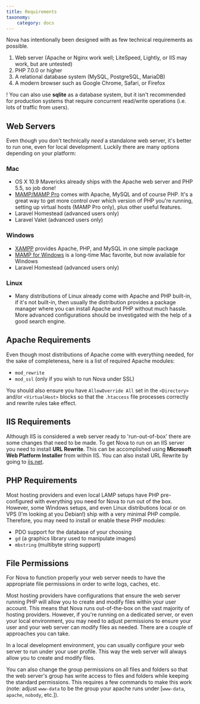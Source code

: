 ```yaml
---
title: Requirements
taxonomy:
    category: docs
---
```


Nova has intentionally been designed with as few technical requirements as possible.

1. Web server (Apache or Nginx work well; LiteSpeed, Lightly, or IIS may work, but are untested)
2. PHP 7.0.0 or higher
3. A relational database system (MySQL, PostgreSQL, MariaDB)
4. A modern browser such as Google Chrome, Safari, or Firefox

! You can also use __sqlite__ as a database system, but it isn't recommended for production systems that require concurrent read/write operations (i.e. lots of traffic from users).

## Web Servers

Even though you don't technically _need_ a standalone web server, it's better to run one, even for local development. Luckily there are many options depending on your platform:

### Mac

- OS X 10.9 Mavericks already ships with the Apache web server and PHP 5.5, so job done!
- [MAMP/MAMP Pro](http://mamp.info/) comes with Apache, MySQL and of course PHP. It's a great way to get more control over which version of PHP you're running, setting up virtual hosts (MAMP Pro only), plus other useful features.
- Laravel Homestead (advanced users only)
- Laravel Valet (advanced users only)

### Windows

- [XAMPP](https://www.apachefriends.org/index.html) provides Apache, PHP, and MySQL in one simple package
- [MAMP for Windows](http://mamp.info/) is a long-time Mac favorite, but now available for Windows
- Laravel Homestead (advanced users only)

### Linux

- Many distributions of Linux already come with Apache and PHP built-in, if it's not built-in, then usually the distribution provides a package manager where you can install Apache and PHP without much hassle. More advanced configurations should be investigated with the help of a good search engine.

## Apache Requirements

Even though most distributions of Apache come with everything needed, for the sake of completeness, here is a list of required Apache modules:

- `mod_rewrite`
- `mod_ssl` (only if you wish to run Nova under SSL)

You should also ensure you have `AllowOverride All` set in the `<Directory>` and/or `<VirtualHost>` blocks so that the `.htaccess` file processes correctly and rewrite rules take effect.

## IIS Requirements

Although IIS is considered a web server ready to 'run-out-of-box' there are some changes that need to be made. To get Nova to run on an IIS server you need to install __URL Rewrite__. This can be accomplished using __Microsoft Web Platform Installer__ from within IIS. You can also install URL Rewrite by going to [iis.net](http://www.iis.net/downloads/microsoft/url-rewrite).

## PHP Requirements

Most hosting providers and even local LAMP setups have PHP pre-configured with everything you need for Nova to run out of the box. However, some Windows setups, and even Linux distributions local or on VPS (I'm looking at you Debian!) ship with a very minimal PHP compile. Therefore, you may need to install or enable these PHP modules:

- PDO support for the database of your choosing
- `gd` (a graphics library used to manipulate images)
- `mbstring` (multibyte string support)

## File Permissions

For Nova to function properly your web server needs to have the appropriate file permissions in order to write logs, caches, etc.

Most hosting providers have configurations that ensure the web server running PHP will allow you to create and modify files within your user account. This means that Nova runs out-of-the-box on the vast majority of hosting providers. However, if you're running on a dedicated server, or even your local environment, you may need to adjust permissions to ensure your user and your web server can modify files as needed. There are a couple of approaches you can take.

In a local development environment, you can usually configure your web server to run under your user profile. This way the web server will always allow you to create and modify files.

You can also change the group permissions on all files and folders so that the web server's group has write access to files and folders while keeping the standard permissions. This requires a few commands to make this work (note: adjust `www-data` to be the group your apache runs under [`www-data`, `apache`, `nobody`, etc.]).
